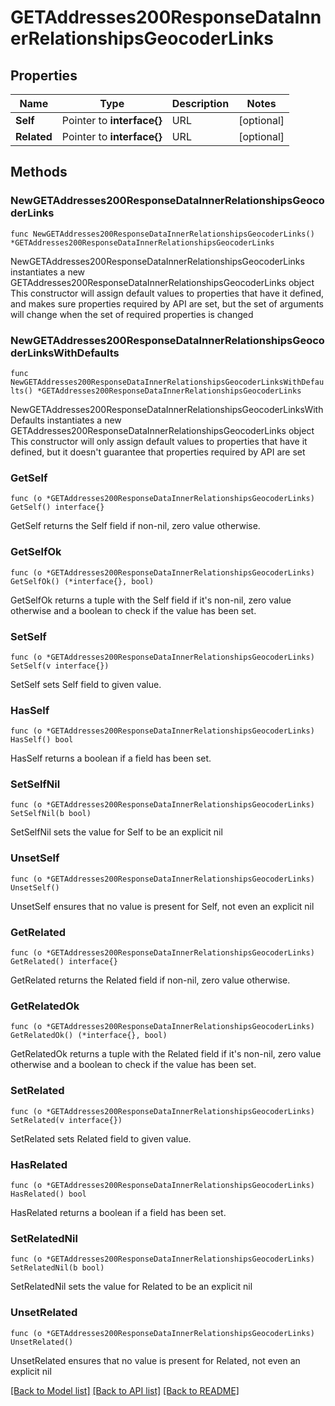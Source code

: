 # GETAddresses200ResponseDataInnerRelationshipsGeocoderLinks

## Properties

Name | Type | Description | Notes
------------ | ------------- | ------------- | -------------
**Self** | Pointer to **interface{}** | URL | [optional] 
**Related** | Pointer to **interface{}** | URL | [optional] 

## Methods

### NewGETAddresses200ResponseDataInnerRelationshipsGeocoderLinks

`func NewGETAddresses200ResponseDataInnerRelationshipsGeocoderLinks() *GETAddresses200ResponseDataInnerRelationshipsGeocoderLinks`

NewGETAddresses200ResponseDataInnerRelationshipsGeocoderLinks instantiates a new GETAddresses200ResponseDataInnerRelationshipsGeocoderLinks object
This constructor will assign default values to properties that have it defined,
and makes sure properties required by API are set, but the set of arguments
will change when the set of required properties is changed

### NewGETAddresses200ResponseDataInnerRelationshipsGeocoderLinksWithDefaults

`func NewGETAddresses200ResponseDataInnerRelationshipsGeocoderLinksWithDefaults() *GETAddresses200ResponseDataInnerRelationshipsGeocoderLinks`

NewGETAddresses200ResponseDataInnerRelationshipsGeocoderLinksWithDefaults instantiates a new GETAddresses200ResponseDataInnerRelationshipsGeocoderLinks object
This constructor will only assign default values to properties that have it defined,
but it doesn't guarantee that properties required by API are set

### GetSelf

`func (o *GETAddresses200ResponseDataInnerRelationshipsGeocoderLinks) GetSelf() interface{}`

GetSelf returns the Self field if non-nil, zero value otherwise.

### GetSelfOk

`func (o *GETAddresses200ResponseDataInnerRelationshipsGeocoderLinks) GetSelfOk() (*interface{}, bool)`

GetSelfOk returns a tuple with the Self field if it's non-nil, zero value otherwise
and a boolean to check if the value has been set.

### SetSelf

`func (o *GETAddresses200ResponseDataInnerRelationshipsGeocoderLinks) SetSelf(v interface{})`

SetSelf sets Self field to given value.

### HasSelf

`func (o *GETAddresses200ResponseDataInnerRelationshipsGeocoderLinks) HasSelf() bool`

HasSelf returns a boolean if a field has been set.

### SetSelfNil

`func (o *GETAddresses200ResponseDataInnerRelationshipsGeocoderLinks) SetSelfNil(b bool)`

 SetSelfNil sets the value for Self to be an explicit nil

### UnsetSelf
`func (o *GETAddresses200ResponseDataInnerRelationshipsGeocoderLinks) UnsetSelf()`

UnsetSelf ensures that no value is present for Self, not even an explicit nil
### GetRelated

`func (o *GETAddresses200ResponseDataInnerRelationshipsGeocoderLinks) GetRelated() interface{}`

GetRelated returns the Related field if non-nil, zero value otherwise.

### GetRelatedOk

`func (o *GETAddresses200ResponseDataInnerRelationshipsGeocoderLinks) GetRelatedOk() (*interface{}, bool)`

GetRelatedOk returns a tuple with the Related field if it's non-nil, zero value otherwise
and a boolean to check if the value has been set.

### SetRelated

`func (o *GETAddresses200ResponseDataInnerRelationshipsGeocoderLinks) SetRelated(v interface{})`

SetRelated sets Related field to given value.

### HasRelated

`func (o *GETAddresses200ResponseDataInnerRelationshipsGeocoderLinks) HasRelated() bool`

HasRelated returns a boolean if a field has been set.

### SetRelatedNil

`func (o *GETAddresses200ResponseDataInnerRelationshipsGeocoderLinks) SetRelatedNil(b bool)`

 SetRelatedNil sets the value for Related to be an explicit nil

### UnsetRelated
`func (o *GETAddresses200ResponseDataInnerRelationshipsGeocoderLinks) UnsetRelated()`

UnsetRelated ensures that no value is present for Related, not even an explicit nil

[[Back to Model list]](../README.md#documentation-for-models) [[Back to API list]](../README.md#documentation-for-api-endpoints) [[Back to README]](../README.md)


